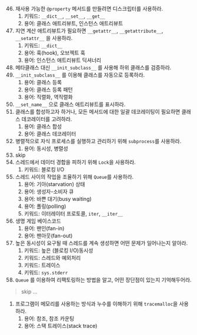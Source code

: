 46.  재사용 가능한 `@property` 메서드를 만들려면 디스크립터를 사용하라.
     1.   키워드: `__dict__`, `__set__`, `__get__`
     2.   용어: 클래스 애트리뷰트, 인스턴스 애트리뷰트
47.  지연 계산 애트리뷰트가 필요하면 `__getattr__`, `__getattribute__`, `__setattr__` 을 사용하라.
     1.   키워드: `__dict__`
     2.   용어: 훅(hook), 오브젝트 훅
     3.   용어: 인스턴스 애트리뷰트 딕셔너리
48.  메타클래스 대신 `__init_subclass__` 를 사용해 하위 클래스를 검증하라.
49.  `__init_subclass__` 를 이용해 클래스를 자동으로 등록하라.
     1.   용어: 클래스 등록
     2.   용어: 클래스 등록 패턴
     3.   용어: 직렬화, 역직렬화
50.  `__set_name__` 으로 클래스 애트리뷰트를 표시하라.
51.  클래스를 합성하고자 하거나, 모든 메서드에 대한 일괄 데코레이팅이 필요하면 클래스 데코레이터를 고려하라.
     1.   용어: 클래스 합성
     2.   용어: 클래스 데코레이터
52.  병렬적으로 자식 프로세스를 실행하고 관리하기 위해 `subprocess`를 사용하라.
     1.   용어: 동시성, 병렬성
53.  skip
54.  스레드에서 데이터 경합을 피하기 위해 `Lock`을 사용하라.
     1.   키워드: 블로킹 I/O
55.  스레드 사이의 작업을 조율하기 위해 `Queue`를 사용하라.
     1.   용어: 기아(starvation) 상태
     2.   용어: 생성자-소비자 큐
     3.   용어: 바쁜 대기(busy waiting)
     4.   용어: 폴링(polling)
     5.   키워드: 이터레이터 프로토콜, `iter`, `__iter__`
56.  생명 게임 베이스코드
     1.   용어: 팬인(fan-in)
     2.   용어: 팬아웃(fan-out)
57.  높은 동시성이 요구될 때 스레드를 계속 생성하면 어떤 문제가 일어나는지 알아라.
     1.   키워드: 높은 (블로킹 I/O)동시성
     2.   키워드: 스레드와 예외처리
     3.   키워드: 트레이스
     4.   키워드: `sys.stderr`
58.  `Queue` 를 이용하여 리팩토링하는 방법을 알고, 어떤 장단점이 있는지 기억해두어라.

> skip ...

1.   프로그램이 메모리를 사용하는 방식과 누수를 이해하기 위해 `tracemalloc`을 사용하라.
     1.   용어: 참조, 참조 카운팅
     2.   용어: 스택 트레이스(stack trace)
